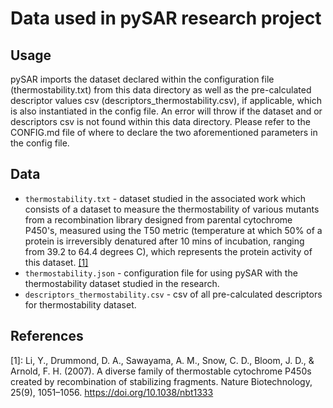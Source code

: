 # Data used in pySAR research project 

Usage
-----
pySAR imports the dataset declared within the configuration file (thermostability.txt) from this data directory as well as the pre-calculated descriptor values csv (descriptors_thermostability.csv), if applicable, which is also instantiated in the config file. An error will throw if the dataset and or descriptors csv is not found within this data directory. Please refer to the CONFIG.md file of where to declare the two aforementioned parameters in the config file.

Data
-----
* `thermostability.txt` - dataset studied in the associated work which consists of a dataset to measure the thermostability of various mutants from a recombination library designed from parental cytochrome P450's, measured using the T50 metric (temperature at which 50% of a protein is irreversibly denatured after 10 mins of incubation, ranging from 39.2 to 64.4 degrees C), which represents the protein activity of this dataset. [[1]](#references)
* `thermostability.json` - configuration file for using pySAR with the thermostability dataset studied in the research.
* `descriptors_thermostability.csv` - csv of all pre-calculated descriptors for thermostability dataset. 

References
----------
\[1\]: Li, Y., Drummond, D. A., Sawayama, A. M., Snow, C. D., Bloom, J. D., & Arnold, F. H. (2007). A diverse family of thermostable cytochrome P450s created by recombination of stabilizing fragments. Nature Biotechnology, 25(9), 1051–1056. https://doi.org/10.1038/nbt1333 <br>